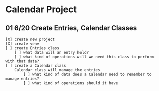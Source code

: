 # Calendar Project

## 01 6/20 Create Entries, Calendar Classes
	[X] create new project
	[X] create venv
	[ ] create Entries class
		[ ] what data will an entry hold?	
		[ ] what kind of operations will we need this class to perform with that data?
	[ ] create a Calendar class
		Calendar class will manage the entries
			[ ] what kind of data does a Calendar need to remember to manage entries?
			[ ] what kind of operations should it have
